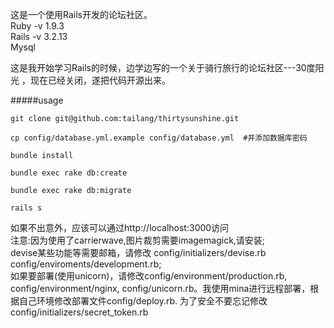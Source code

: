这是一个使用Rails开发的论坛社区。  
Ruby -v 1.9.3  
Rails -v 3.2.13  
Mysql  


这是我开始学习Rails的时候，边学边写的一个关于骑行旅行的论坛社区---30度阳光 ，现在已经关闭，遂把代码开源出来。  

#####usage
```
git clone git@github.com:tailang/thirtysunshine.git

cp config/database.yml.example config/database.yml  #并添加数据库密码

bundle install

bundle exec rake db:create

bundle exec rake db:migrate

rails s
```
如果不出意外，应该可以通过http://localhost:3000访问  
注意:因为使用了carrierwave,图片裁剪需要imagemagick,请安装;  
     devise某些功能等需要邮箱，请修改 config/initializers/devise.rb  config/enviroments/development.rb;  
     如果要部署(使用unicorn)，请修改config/environment/production.rb, config/environment/nginx, config/unicorn.rb。我使用mina进行远程部署，根据自己环境修改部署文件config/deploy.rb. 为了安全不要忘记修改config/initializers/secret_token.rb  


